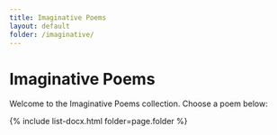 ```yaml
---
title: Imaginative Poems
layout: default
folder: /imaginative/
---
```


# Imaginative Poems

Welcome to the Imaginative Poems collection. Choose a poem below:

{% include list-docx.html folder=page.folder %}
